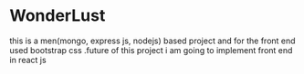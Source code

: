 # WonderLust
this is a men(mongo, express js, nodejs) based project and for the front end used bootstrap css .future of this project i am going to implement front end in react js 
